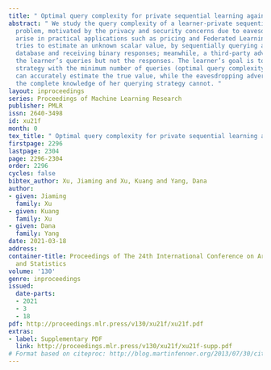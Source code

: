 ```yaml
---
title: " Optimal query complexity for private sequential learning against eavesdropping "
abstract: " We study the query complexity of a learner-private sequential learning
  problem, motivated by the privacy and security concerns due to eavesdropping that
  arise in practical applications such as pricing and Federated Learning. A learner
  tries to estimate an unknown scalar value, by sequentially querying an external
  database and receiving binary responses; meanwhile, a third-party adversary observes
  the learner’s queries but not the responses. The learner’s goal is to design a querying
  strategy with the minimum number of queries (optimal query complexity) so that she
  can accurately estimate the true value, while the eavesdropping adversary even with
  the complete knowledge of her querying strategy cannot. "
layout: inproceedings
series: Proceedings of Machine Learning Research
publisher: PMLR
issn: 2640-3498
id: xu21f
month: 0
tex_title: " Optimal query complexity for private sequential learning against eavesdropping "
firstpage: 2296
lastpage: 2304
page: 2296-2304
order: 2296
cycles: false
bibtex_author: Xu, Jiaming and Xu, Kuang and Yang, Dana
author:
- given: Jiaming
  family: Xu
- given: Kuang
  family: Xu
- given: Dana
  family: Yang
date: 2021-03-18
address: 
container-title: Proceedings of The 24th International Conference on Artificial Intelligence
  and Statistics
volume: '130'
genre: inproceedings
issued:
  date-parts:
  - 2021
  - 3
  - 18
pdf: http://proceedings.mlr.press/v130/xu21f/xu21f.pdf
extras:
- label: Supplementary PDF
  link: http://proceedings.mlr.press/v130/xu21f/xu21f-supp.pdf
# Format based on citeproc: http://blog.martinfenner.org/2013/07/30/citeproc-yaml-for-bibliographies/
---
```

